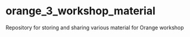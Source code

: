# orange_3_workshop_material
Repository for storing and sharing various material for Orange workshop
